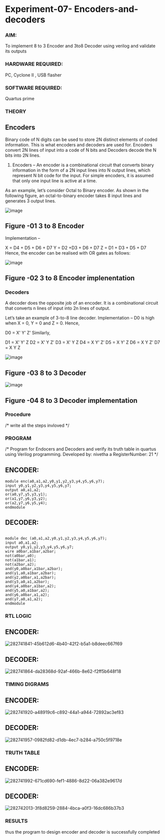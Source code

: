 # Experiment-07- Encoders-and-decoders 
### AIM:
To implement 8 to 3 Encoder and  3to8 Decoder using verilog and validate its outputs
### HARDWARE REQUIRED:
PC, Cyclone II , USB flasher
### SOFTWARE REQUIRED: 
Quartus prime
### THEORY 

## Encoders
Binary code of N digits can be used to store 2N distinct elements of coded information. This is what encoders and decoders are used for. Encoders convert 2N lines of input into a code of N bits and Decoders decode the N bits into 2N lines.

1. Encoders –
An encoder is a combinational circuit that converts binary information in the form of a 2N input lines into N output lines, which represent N bit code for the input. For simple encoders, it is assumed that only one input line is active at a time.

As an example, let’s consider Octal to Binary encoder. As shown in the following figure, an octal-to-binary encoder takes 8 input lines and generates 3 output lines.

![image](https://user-images.githubusercontent.com/36288975/171543588-bc0746df-a173-4b35-989e-5fb7d385fe8a.png)
## Figure -01 3 to 8 Encoder 


Implementation –

X = D4 + D5 + D6 + D7
Y = D2 +D3 + D6 + D7
Z = D1 + D3 + D5 + D7 
Hence, the encoder can be realised with OR gates as follows:


![image](https://user-images.githubusercontent.com/36288975/171543740-68403b82-aa93-4c98-9343-f32b14885a2e.png)
## Figure -02 3 to 8 Encoder implenentation 

 ### Decoders 
A decoder does the opposite job of an encoder. It is a combinational circuit that converts n lines of input into 2n lines of output.

Let’s take an example of 3-to-8 line decoder.
Implementation –
D0 is high when X = 0, Y = 0 and Z = 0. Hence,

D0 = X’ Y’ Z’ 
Similarly,

D1 = X’ Y’ Z
D2 = X’ Y Z’
D3 = X’ Y Z
D4 = X Y’ Z’
D5 = X Y’ Z
D6 = X Y Z’
D7 = X Y Z 


![image](https://user-images.githubusercontent.com/36288975/171543978-ee2d0671-2846-40a1-8705-507fd6287a49.png)
## Figure -03 8 to 3 Decoder 



![image](https://user-images.githubusercontent.com/36288975/171543866-5a6eace6-8683-49d7-9c4f-a7cb30ec3035.png)
## Figure -04 8 to 3 Decoder implementation 

### Procedure
/* write all the steps invloved */



### PROGRAM 
/*
Program for Endocers and Decoders  and verify its truth table in quartus using Verilog programming.
Developed by: nivetha a
RegisterNumber:  21
*/

## ENCODER:
```
module enc(a0,a1,a2,y0,y1,y2,y3,y4,y5,y6,y7);
input y0,y1,y2,y3,y4,y5,y6,y7;
output a0,a1,a2;
or(a0,y7,y5,y3,y1);
or(a1,y7,y6,y3,y2);
or(a2,y7,y6,y5,y4);
endmodule

```
## DECODER:
```

module dec (a0,a1,a2,y0,y1,y2,y3,y4,y5,y6,y7);
input a0,a1,a2;
output y0,y1,y2,y3,y4,y5,y6,y7;
wire a0bar,a1bar,a2bar;
not(a0bar,a0);
not(a1bar,a1);
not(a2bar,a2);
and(y0,a0bar,a1bar,a2bar);
and(y1,a0,a1bar,a2bar);
and(y2,a0bar,a1,a2bar);
and(y3,a0,a1,a2bar);
and(y4,a0bar,a1bar,a2);
and(y5,a0,a1bar,a2);
and(y6,a0bar,a1,a2);
and(y7,a0,a1,a2);
endmodule

```



### RTL LOGIC  

## ENCODER:
![282741841-45b612d6-4b40-42f2-b5a1-b8deec667f69](https://github.com/nivetharajaa/Experiment-08-Encoders-and-decoders-/assets/120543388/dd99807d-3fad-458d-8df4-31d568080f7a)


## DECODER:
![282741864-da28368d-92af-466b-8e62-f2ff5b648f18](https://github.com/nivetharajaa/Experiment-08-Encoders-and-decoders-/assets/120543388/de0bf3fa-da35-4174-9c38-a838017b61b2)






### TIMING DIGRAMS  

## ENCODER:
![282741920-a48919c6-c892-44a1-a944-72892ac3ef83](https://github.com/nivetharajaa/Experiment-08-Encoders-and-decoders-/assets/120543388/12a38d80-4040-4985-9c0e-09c7e3697647)


## DECODER:
![282741957-0982fd82-d1db-4ec7-b284-a750c5f9718e](https://github.com/nivetharajaa/Experiment-08-Encoders-and-decoders-/assets/120543388/aeeb210b-a914-434c-b3ca-92e428145e85)



### TRUTH TABLE 
## ENCODER:
![282741992-671cd690-fef1-4886-8d22-06a382e9617d](https://github.com/nivetharajaa/Experiment-08-Encoders-and-decoders-/assets/120543388/d802f553-6813-4d41-a092-5f09ab9b13e4)


## DECODER:
![282742013-3f8d8259-2884-4bca-a0f3-16dc686b37b3](https://github.com/nivetharajaa/Experiment-08-Encoders-and-decoders-/assets/120543388/1857529d-ac70-43a9-a692-2df464af6889)





### RESULTS 
thus the program to design encoder and decoder is successfully completed
